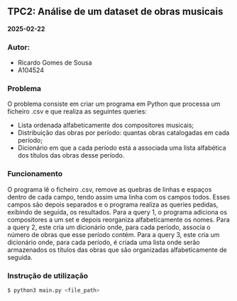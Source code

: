 ## **TPC2: Análise de um dataset de obras musicais**

**2025-02-22**

### **Autor:**
- Ricardo Gomes de Sousa
- A104524

### **Problema**
O problema consiste em criar um programa em Python que processa um ficheiro .csv e que realiza as seguintes queries:
- Lista ordenada alfabeticamente dos compositores musicais;
- Distribuição das obras por período: quantas obras catalogadas em cada período;
- Dicionário em que a cada período está a associada uma lista alfabética dos títulos das obras
desse período.

### **Funcionamento**
O programa lê o ficheiro .csv, remove as quebras de linhas e espaços dentro de cada campo, tendo assim uma linha com os campos todos. Esses campos são depois separados e o programa realiza as queries pedidas, exibindo de seguida, os resultados. Para a query 1, o programa adiciona os compositores a um set e depois reorganiza alfabeticamente os nomes. Para a query 2, este cria um dicionário onde, para cada período, associa o número de obras que esse período contém. Para a query 3, este cria um dicionário onde, para cada período, é criada uma lista onde serão armazenados os títulos das obras que são organizadas alfabeticamente de seguida. 

### **Instrução de utilização**
```bash
$ python3 main.py <file_path>